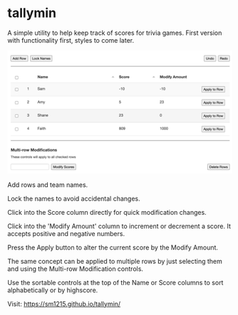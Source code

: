 # tallymin

A simple utility to help keep track of scores for trivia games. First version with functionality first, styles to come later.

![Preview](images/preview.png)

Add rows and team names.

Lock the names to avoid accidental changes.

Click into the Score column directly for quick modification changes.

Click into the 'Modify Amount' column to increment or decrement a score. It accepts positive and negative numbers. 

Press the Apply button to alter the current score by the Modify Amount.

The same concept can be applied to multiple rows by just selecting them and using the Multi-row Modification controls.

Use the sortable controls at the top of the Name or Score columns to sort alphabetically or by highscore.

Visit: https://sm1215.github.io/tallymin/